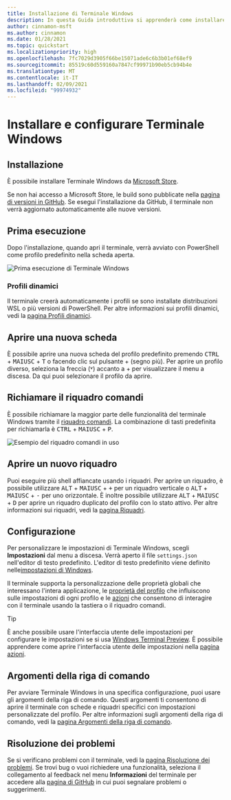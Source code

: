 ```yaml
---
title: Installazione di Terminale Windows
description: In questa Guida introduttiva si apprenderà come installare e configurare il terminale di Windows.
author: cinnamon-msft
ms.author: cinnamon
ms.date: 01/28/2021
ms.topic: quickstart
ms.localizationpriority: high
ms.openlocfilehash: 7fc7029d3905f66be15071ade6c6b3b01ef68ef9
ms.sourcegitcommit: 85519c60d559160a7847cf99971b90eb5cb94b4e
ms.translationtype: MT
ms.contentlocale: it-IT
ms.lasthandoff: 02/09/2021
ms.locfileid: "99974932"
---
```

# <a name="install-and-set-up-windows-terminal"></a>Installare e configurare Terminale Windows

## <a name="installation"></a>Installazione

È possibile installare Terminale Windows da [Microsoft Store](https://aka.ms/terminal).

Se non hai accesso a Microsoft Store, le build sono pubblicate nella [pagina di versioni in GitHub](https://github.com/microsoft/terminal/releases). Se esegui l'installazione da GitHub, il terminale non verrà aggiornato automaticamente alle nuove versioni.

## <a name="first-run"></a>Prima esecuzione

Dopo l'installazione, quando apri il terminale, verrà avviato con PowerShell come profilo predefinito nella scheda aperta.

![Prima esecuzione di Terminale Windows](./images/first-run.png)

### <a name="dynamic-profiles"></a>Profili dinamici

Il terminale creerà automaticamente i profili se sono installate distribuzioni WSL o più versioni di PowerShell. Per altre informazioni sui profili dinamici, vedi la [pagina Profili dinamici](./dynamic-profiles.md).

## <a name="open-a-new-tab"></a>Aprire una nuova scheda

È possibile aprire una nuova scheda del profilo predefinito premendo <kbd>CTRL</kbd> + <kbd>MAIUSC</kbd> + <kbd>T</kbd> o facendo clic sul pulsante + (segno più). Per aprire un profilo diverso, seleziona la freccia (˅) accanto a + per visualizzare il menu a discesa. Da qui puoi selezionare il profilo da aprire.

## <a name="invoke-the-command-palette"></a>Richiamare il riquadro comandi

È possibile richiamare la maggior parte delle funzionalità del terminale Windows tramite il [riquadro comandi](./command-palette.md). La combinazione di tasti predefinita per richiamarla è <kbd>CTRL</kbd> + <kbd>MAIUSC</kbd> + <kbd>P</kbd>.

![Esempio del riquadro comandi in uso](./images/command-palette-iterable-commands.gif)

## <a name="open-a-new-pane"></a>Aprire un nuovo riquadro

Puoi eseguire più shell affiancate usando i riquadri. Per aprire un riquadro, è possibile utilizzare <kbd>ALT</kbd> + <kbd>MAIUSC</kbd> + <kbd>+</kbd> per un riquadro verticale o <kbd>ALT</kbd> + <kbd>MAIUSC</kbd> + <kbd>-</kbd> per uno orizzontale. È inoltre possibile utilizzare <kbd>ALT</kbd> + <kbd>MAIUSC</kbd> + <kbd>D</kbd> per aprire un riquadro duplicato del profilo con lo stato attivo. Per altre informazioni sui riquadri, vedi la [pagina Riquadri](./panes.md).

## <a name="configuration"></a>Configurazione

Per personalizzare le impostazioni di Terminale Windows, scegli **Impostazioni** dal menu a discesa. Verrà aperto il file `settings.json` nell'editor di testo predefinito. L'editor di testo predefinito viene definito nelle[impostazioni di Windows](ms-settings:defaultapps).

Il terminale supporta la personalizzazione delle proprietà globali che interessano l'intera applicazione, le [proprietà del profilo](./customize-settings/profile-general.md) che influiscono sulle impostazioni di ogni profilo e le [azioni](./customize-settings/actions.md) che consentono di interagire con il terminale usando la tastiera o il riquadro comandi.

> [!TIP]
> È anche possibile usare l'interfaccia utente delle impostazioni per configurare le impostazioni se si usa [Windows Terminal Preview](https://aka.ms/terminal-preview). È possibile apprendere come aprire l'interfaccia utente delle impostazioni nella [pagina azioni](./customize-settings/actions.md#application-level-commands).

## <a name="command-line-arguments"></a>Argomenti della riga di comando

Per avviare Terminale Windows in una specifica configurazione, puoi usare gli argomenti della riga di comando. Questi argomenti ti consentono di aprire il terminale con schede e riquadri specifici con impostazioni personalizzate del profilo. Per altre informazioni sugli argomenti della riga di comando, vedi la [pagina Argomenti della riga di comando](./command-line-arguments.md).

## <a name="troubleshooting"></a>Risoluzione dei problemi

Se si verificano problemi con il terminale, vedi la [pagina Risoluzione dei problemi](./troubleshooting.md). Se trovi bug o vuoi richiedere una funzionalità, seleziona il collegamento al feedback nel menu **Informazioni** del terminale per accedere alla [pagina di GitHub](https://github.com/microsoft/terminal) in cui puoi segnalare problemi o suggerimenti.

